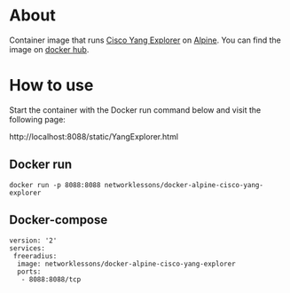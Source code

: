 # About

Container image that runs [Cisco Yang Explorer](https://github.com/CiscoDevNet/yang-explorer) on [Alpine](https://hub.docker.com/_/alpine). You can find the image on [docker hub](https://hub.docker.com/r/networklessons/docker-alpine-cisco-yang-explorer/).

# How to use

Start the container with the Docker run command below and visit the following page:

http://localhost:8088/static/YangExplorer.html

## Docker run

```
docker run -p 8088:8088 networklessons/docker-alpine-cisco-yang-explorer
```

## Docker-compose

```
version: '2'
services:
 freeradius:
  image: networklessons/docker-alpine-cisco-yang-explorer
  ports:
   - 8088:8088/tcp
```